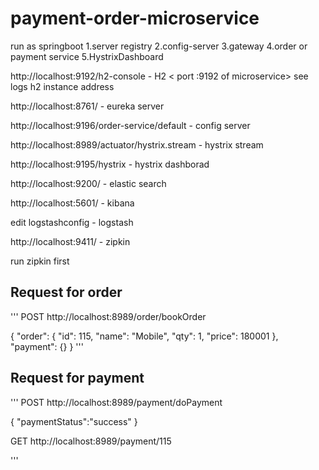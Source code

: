 # payment-order-microservice

run as springboot 
	1.server registry
	2.config-server
	3.gateway
	4.order or payment service
	5.HystrixDashboard 

http://localhost:9192/h2-console - H2 < port :9192 of microservice> see logs h2 instance address

http://localhost:8761/ - eureka server

http://localhost:9196/order-service/default - config server

http://localhost:8989/actuator/hystrix.stream - hystrix stream

http://localhost:9195/hystrix - hystrix dashborad 

http://localhost:9200/ - elastic search

http://localhost:5601/ - kibana

edit logstashconfig - logstash

http://localhost:9411/ - zipkin

run zipkin first

## Request for order
'''
POST http://localhost:8989/order/bookOrder

{
    "order": {
        "id": 115,
        "name": "Mobile",
        "qty": 1,
        "price": 180001
    },
    "payment": {}
}
'''
## Request for payment

'''
POST http://localhost:8989/payment/doPayment

{
    "paymentStatus":"success"
}

GET http://localhost:8989/payment/115

'''
